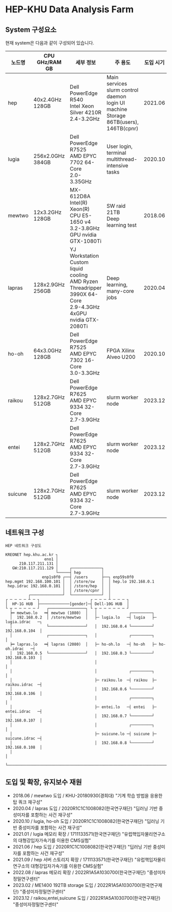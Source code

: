 # HEP-KHU Data Analysis Farm
## System 구성요소
현재 system은 다음과 같이 구성되어 있습니다.

| 노드명 | CPU GHz/RAM GB | 세부 정보 | 주 용도 | 도입 시기 |
|---|---|---|---|---|
| hep | 40x2.4GHz<br/>128GB | Dell PowerEdge R540<br/>Intel Xeon Silver 4210R<br/>2.4-3.2GHz | Main services<br/>slurm control daemon<br/>login UI machine<br/>Storage 86TB(users), 146TB(cpnr) | 2021.06 |
| lugia | 256x2.0GHz<br/>384GB | Dell PowerEdge R7525<br/>AMD EPYC 7702 64-Core<br/>2.0-3.35GHz | User login, terminal<br/>multithread-intensive tasks | 2020.10 |
| mewtwo | 12x3.2GHz<br/>128GB | MX-612D8A<br/>Intel(R) Xeon(R) CPU E5-1650 v4<br/>3.2-3.8GHz<br/>GPU nvidia GTX-1080Ti | SW raid 21TB<br/>Deep learning test | 2018.06 |
| lapras | 128x2.9GHz<br/>256GB | YJ Workstation Custom liquid cooling<br/>AMD Ryzen Threadripper 3990X 64-Core<br/>2.9-4.3GHz<br/>4xGPU nvidia GTX-2080Ti | Deep learning, many-core jobs | 2020.04 |
| ho-oh | 64x3.0GHz<br/>128GB | Dell PowerEdge R7525<br/>AMD EPYC 7302 16-Core<br/>3.0-3.3GHz | FPGA Xilinx Alveo U200 | 2020.10 |
| raikou | 128x2.7GHz<br/>512GB | Dell PowerEdge R7625<br/>AMD EPYC 9334 32-Core<br/>2.7-3.9GHz | slurm worker node | 2023.12 |
| entei | 128x2.7GHz<br/>512GB | Dell PowerEdge R7625<br/>AMD EPYC 9334 32-Core<br/>2.7-3.9GHz | slurm worker node | 2023.12 |
| suicune | 128x2.7GHz<br/>512GB | Dell PowerEdge R7625<br/>AMD EPYC 9334 32-Core<br/>2.7-3.9GHz | slurm worker node | 2023.12 |

## 네트워크 구성
```
HEP 네트워크 구성도

KREONET hep.khu.ac.kr ┐
                 eno1 │
      210.117.211.131 │
   GW:210.117.211.129 │     ┌─────────────┐
                      └─────┤ hep         │
                enp1s0f0 ┌──┤ /users      ├──┐ enp59s0f0
hep.mgmt 192.168.100.101 │  │ /store/sw   │  │ hep.lo 192.168.0.1
 hep.idrac 192.168.0.101 │  │ /store/hep  │  │ 
                         │  │ /store/cpnr │  │
          ┌──────────────┘  └─────────────┘  │ 
┌ ─ ─ ─ ─ ┴ ─ ┐                      ┌ ─ ─ ─ ┴ ─ ─ ─ ┐
│  HP-1G HUB  ├─────────────[gender]─┤ Dell-10G HUB  │ 
└ ┬ ─ ─ ─ ─ ─ ┘   ┌────────────────┐ └ ┬ ─ ─ ─ ─ ─ ─ ┘               
  ╞═ mewtwo.lo   ═╡ mewtwo (1080)  │   │              ┌─────────┐  
  │  192.168.0.2  │ /store/mewtwo  │   ├─ lugia.lo   ─┤ lugia   ├─ lugia.idrac   ─┐
  │               └────────────────┘   │  192.168.0.4 └─────────┘  192.168.0.104  │
  │               ┌────────────────┐   │              ┌─────────┐                 │
  ╞═ lapras.lo   ═╡ lapras (2080)  │   ├─ ho-oh.lo   ─┤ ho-oh   ├─ ho-oh.idrac   ─┤
  │  192.168.0.5  └────────────────┘   │  192.168.0.3 └─────────┘  192.168.0.103  │
  │                                    │                                          │
  │                                    │              ┌─────────┐                 │
  │                                    ├─ raikou.lo  ─┤ raikou  ├─ raikou.idrac  ─┤
  │                                    │  192.168.0.6 └─────────┘  192.168.0.106  │
  │                                    │              ┌─────────┐                 │
  │                                    ├─ entei.lo   ─┤ entei   ├─ entei.idrac   ─┤
  │                                    │  192.168.0.7 └─────────┘  192.168.0.107  │
  │                                    │              ┌─────────┐                 │
  │                                    ├─ suicune.lo ─┤ suicune ├─ suicune.idrac ─┤
  │                                    │  192.168.0.8 └─────────┘  192.168.0.108  │
  │                                                                               │
  └───────────────────────────────────────────────────────────────────────────────┘
```

## 도입 및 확장, 유지보수 재원
- 2018.06 / mewtwo 도입 / KHU-20180930(경희대) "기계 학습 방법을 응용한 탑 쿼크 재구성"
- 2020.04 / lapras 도입 / 2020R1C1C1008082(한국연구재단) "딥러닝 기반 중성미자를 포함하는 사건 재구성"
- 2020.10 / lugia, ho-oh 도입 / 2020R1C1C1008082(한국연구재단) "딥러닝 기반 중성미자를 포함하는 사건 재구성"
- 2021.01 / lugia 메모리 확장 / 1711133571(한국연구재단) "유럽핵입자물리연구소의 대형강입자가속기를 이용한 CMS실험"
- 2021.06 / hep 도입 / 2020R1C1C1008082(한국연구재단) "딥러닝 기반 중성미자를 포함하는 사건 재구성"
- 2021.09 / hep 서버 스토리지 확장 / 1711133571(한국연구재단) "유럽핵입자물리연구소의 대형강입자가속기를 이용한 CMS실험"
- 2022.08 / lapras 메모리 확장 / 2022R1A5A1030700(한국연구재단) "중성미자정밀연구센터"
- 2023.02 / ME1400 192TB storage 도입 / 2022R1A5A1030700(한국연구재단) "중성미자정밀연구센터"
- 2023.12 / raikou,entei,suicune 도입 / 2022R1A5A1030700(한국연구재단) "중성미자정밀연구센터"
